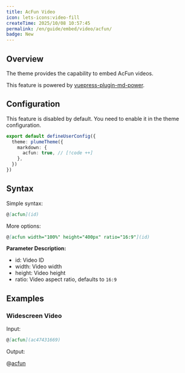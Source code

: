 ```yaml
---
title: AcFun Video
icon: lets-icons:video-fill
createTime: 2025/10/08 10:57:45
permalink: /en/guide/embed/video/acfun/
badge: New
---
```


## Overview

The theme provides the capability to embed AcFun videos.

This feature is powered by [vuepress-plugin-md-power](../../config/plugins/markdown-power.md).

## Configuration

This feature is disabled by default. You need to enable it in the theme configuration.

```ts title=".vuepress/config.ts"
export default defineUserConfig({
  theme: plumeTheme({
    markdown: {
      acfun: true, // [!code ++]
    },
  })
})
```

## Syntax

Simple syntax:

```md
@[acfun](id)
```

More options:

```md
@[acfun width="100%" height="400px" ratio="16:9"](id)
```

**Parameter Description:**

- id: Video ID
- width: Video width
- height: Video height
- ratio: Video aspect ratio, defaults to `16:9`

## Examples

### Widescreen Video

Input:

```md
@[acfun](ac47431669)
```

Output:

@[acfun](ac47431669)
